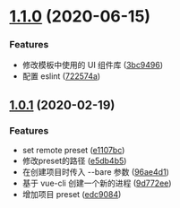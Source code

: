 # [1.1.0](https://github.com/QxQstar/grape-cli/compare/v1.0.1...v1.1.0) (2020-06-15)


### Features

* 修改模板中使用的 UI 组件库 ([3bc9496](https://github.com/QxQstar/grape-cli/commit/3bc9496))
* 配置 eslint ([722574a](https://github.com/QxQstar/grape-cli/commit/722574a))



## [1.0.1](https://github.com/QxQstar/grape-cli/compare/9d772ee...v1.0.1) (2020-02-19)


### Features

* set remote preset ([e1107bc](https://github.com/QxQstar/grape-cli/commit/e1107bc))
* 修改preset的路径 ([e5db4b5](https://github.com/QxQstar/grape-cli/commit/e5db4b5))
* 在创建项目时传入 --bare 参数 ([96ae4d1](https://github.com/QxQstar/grape-cli/commit/96ae4d1))
* 基于 vue-cli 创建一个新的进程 ([9d772ee](https://github.com/QxQstar/grape-cli/commit/9d772ee))
* 增加项目 preset ([edc9084](https://github.com/QxQstar/grape-cli/commit/edc9084))



